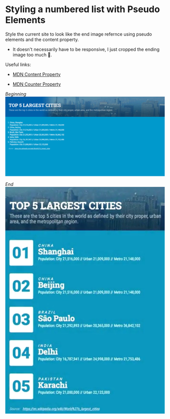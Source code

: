 # Styling a numbered list with Pseudo Elements

Style the current site to look like the end image refernce using pseudo elements and the content property.

- It doesn't necessarily have to be responsive, I just cropped the ending image too much :poop:.

Useful links:

- [MDN Content Property](http://google.com)

- [MDN Counter Property](https://developer.mozilla.org/en-US/docs/Web/CSS/counter)

_Beginning_
![beginning](reference_imgs/beginning.PNG)

_End_
![end](reference_imgs/end.PNG)
